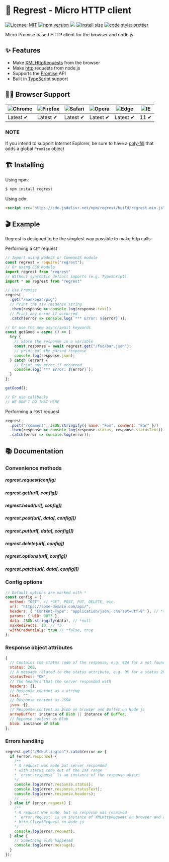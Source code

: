 # 🚀 Regrest - Micro HTTP client

[![License: MIT](https://img.shields.io/badge/License-MIT-blue.svg)](https://opensource.org/licenses/MIT)
[![npm version](https://badge.fury.io/js/regrest.svg)](https://badge.fury.io/js/regrest)
[![](https://img.shields.io/badge/gzip%20size-8%20kB-44cc11.svg)](https://cdn.jsdelivr.net/npm/regrest/build/regrest.min.js)
[![install size](https://packagephobia.now.sh/badge?p=regrest)](https://packagephobia.now.sh/result?p=regrest)
[![code style: prettier](https://img.shields.io/badge/code_style-prettier-ff69b4.svg)](https://github.com/prettier/prettier)

Micro Promise based HTTP client for the browser and node.js

## ✨ Features

- Make [XMLHttpRequests](https://developer.mozilla.org/en-US/docs/Web/API/XMLHttpRequest) from the browser
- Make [http](http://nodejs.org/api/http.html) requests from node.js
- Supports the [Promise](https://developer.mozilla.org/en-US/docs/Web/JavaScript/Reference/Global_Objects/Promise) API
- Built in [TypeScript](https://www.typescriptlang.org/) support

## 👍🏻 Browser Support

![Chrome](https://raw.github.com/alrra/browser-logos/master/src/chrome/chrome_48x48.png) | ![Firefox](https://raw.github.com/alrra/browser-logos/master/src/firefox/firefox_48x48.png) | ![Safari](https://raw.github.com/alrra/browser-logos/master/src/safari/safari_48x48.png) | ![Opera](https://raw.github.com/alrra/browser-logos/master/src/opera/opera_48x48.png) | ![Edge](https://raw.github.com/alrra/browser-logos/master/src/edge/edge_48x48.png) | ![IE](https://raw.github.com/alrra/browser-logos/master/src/archive/internet-explorer_9-11/internet-explorer_9-11_48x48.png) |
--- | --- | --- | --- | --- | --- |
Latest ✔ | Latest ✔ | Latest ✔ | Latest ✔ | Latest ✔ | 11 ✔ |

### NOTE

If you intend to support Internet Explorer, be sure to have a [poly-fill](https://github.com/taylorhakes/promise-polyfill) that adds a global `Promise` object

## 🏗 Installing

Using npm:

```bash
$ npm install regrest
```

Using cdn:

```html
<script src="https://cdn.jsdelivr.net/npm/regrest/build/regrest.min.js"></script>
```

## 🎬 Example

Regrest is designed to be the simplest way possible to make http calls

Performing a `GET` request

```js
// Import using NodeJS or CommonJS module
const regrest = require("regrest");
// Or using ES6 module
import regrest from "regrest"
// Without synthetic default imports (e.g. TypeScript)
import * as regrest from "regrest"

// Use Promise
regrest
  .get("/man/bear/pig")
  // Print the raw response string
  .then(response => console.log(response.text))
  // Print any error if occurred
  .catch(error => console.log(`*** Error: ${error}`));

// Or use the new async/await keywords
const getGood = async () => {
  try {
    // Store the response in a variable
    const response = await regrest.get("/foo/bar.json");
    // print out the parsed response
    console.log(response.json);
  } catch (error) {
    // Print any error if occurred
    console.log(`*** Error: ${error}`);
  }
};

getGood();

// Or use callbacks
// WE DON'T DO THAT HERE
```

Performing a `POST` request

```js
regrest
  .post("/comment", JSON.stringify({ name: "Foo", comment: "Bar" }))
  .then(response => console.log(response.status, response.statusText))
  .catch(error => console.log(error));
```

## 📚 Documentation

### Convenience methods

##### regrest.request(config)

##### regrest.get(url[, config])

##### regrest.head(url[, config])

##### regrest.post(url[, data[, config]])

##### regrest.put(url[, data[, config]])

##### regrest.delete(url[, config])

##### regrest.options(url[, config])

##### regrest.patch(url[, data[, config]])

### Config options

```js
// Default options are marked with *
const config = {
  method: "GET", // *GET, POST, PUT, DELETE, etc.
  url: "https://some-domain.com/api/",
  headers: { "Content-Type": "application/json; charset=utf-8" }, // *{}
  params: { UID: 9873 },
  data: JSON.stringify(data), // *null
  maxRedirects: 10, // *5
  withCredentials: true // *false, true
};
```

### Response object attributes

```js
{
  // Contains the status code of the response, e.g. 404 for a not found resource, 200 for a success
  status: 200,
  // A message related to the status attribute, e.g. OK for a status 200
  statusText: "OK",
  // The headers that the server responded with
  headers: {},
  // Response content as a string
  text: "",
  // Response content as JSON
  json: {},
  // Response content as Blob on browser and Buffer on Node js
  arrayBuffer: instance of Blob || instance of Buffer,
  // Reponse content as Blob
  blob: instance of Blob
};
```

### Errors handling

```js
regrest.get("/McNullington").catch(error => {
  if (error.response) {
    /**
    * A request was made but server responded
    * with status code out of the 2XX range
    * `error.response` is an instance of the response object
    */
    console.log(error.response.status);
    console.log(error.response.statusText);
    console.log(error.response.headers);
    // ...
  } else if (error.request) {
    /**
    * A request was made, but no response was received
    * `error.request` is an instance of XMLHttpRequest on browser and an instance of
    * http.ClientRequest on Node js
    */
    console.log(error.request);
  } else {
    // Something else happened
    console.log(error.message);
  }
});
```
